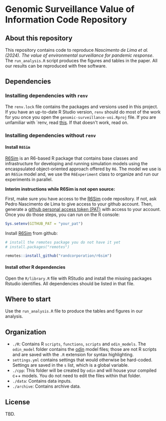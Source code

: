 # Genomic Surveillance Value of Information Code Repository

## About this repository

This repository contains code to reproduce *Nascimento de Lima et al. (2024). The value of environmental surveillance for pandemic response*. The `run_analysis.R` script produces the figures and tables in the paper. All our results can be reproduced with free software.

## Dependencies

### Installing dependencies with `renv`

The `renv.lock` file contains the packages and versions used in this project. If you have an up-to-date R Studio version, `renv` should do most of the work for you once you open the `genomic-surveillance-voi.Rproj` file. If you are unfamiliar with `renv, read [this](https://rstudio.github.io/renv/articles/renv.html). If that doesn't work, read on. 

### Installing dependencies without `renv`

#### Install `R6Sim`

[R6Sim](https://github.com/randcorporation/R6Sim/) is an R6-based R package that contains base classes and infrastructure for developing and running simulation models using the encaspsulated object-oriented approach offered by `R6`. The model we use is an `R6Sim` model and, we use the `R6Experiment` class to organize and run our experiments in parallel.

**Interim instructions while R6Sim is not open source:**

First, make sure you have access to the [R6Sim](https://github.com/randcorporation/R6Sim/) code repository. If not, ask Pedro Nascimento de Lima to give access to your github account. Then, generate a [github personal access token (PAT)](https://docs.github.com/en/authentication/keeping-your-account-and-data-secure/managing-your-personal-access-tokens) with access to your account. Once you do those steps, you can run on the R console:

```r
Sys.setenv(GITHUB_PAT = "your_pat")
```

Install [R6Sim](https://github.com/randcorporation/R6Sim/) from github:

```r
# install the remotes package you do not have it yet
# install.packages("remotes")

remotes::install_github("randcorporation/r6sim")

```

#### Install other R dependencies

Open the `R/library.R` file with RStudio and install the missing packages Rstudio identifies. All dependencies should be listed in that file.


## Where to start

Use the `run_analysis.R` file to produce the tables and figures in our analysis.

## Organization

- `./R`: Contains R `scripts`, `functions`, `scripts` and `odin_models`. The `odin_model` folder contains the [odin](https://mrc-ide.github.io/odin/index.html) model files; those are not R scripts and are saved with the `.R` extension for syntax highlighting.
- `settings.yml` contains settings that would otherwise be hard-coded. Settings are saved in the `s` list, which is a global variable.
- `./cpp`: This folder will be created by `odin` and will house your compiled c++ models. You do not need to edit the files within that folder.
- `./data`: Contains data inputs.
- `./archive`: Contains archive data.

## License
TBD.
